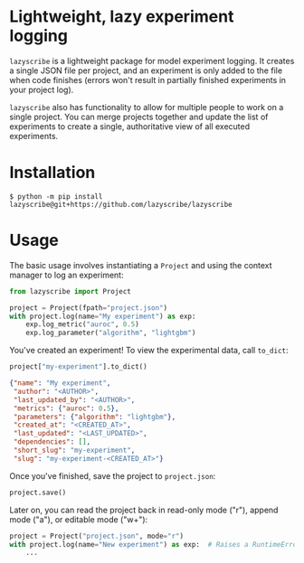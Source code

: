 # Lightweight, lazy experiment logging

``lazyscribe`` is a lightweight package for model experiment logging. It creates a single JSON
file per project, and an experiment is only added to the file when code finishes (errors won't
result in partially finished experiments in your project log).

``lazyscribe`` also has functionality to allow for multiple people to work on a single project.
You can merge projects together and update the list of experiments to create a single, authoritative
view of all executed experiments.

# Installation

```console
$ python -m pip install lazyscribe@git+https://github.com/lazyscribe/lazyscribe
```

# Usage

The basic usage involves instantiating a ``Project`` and using the context manager to log
an experiment:

```python
from lazyscribe import Project

project = Project(fpath="project.json")
with project.log(name="My experiment") as exp:
    exp.log_metric("auroc", 0.5)
    exp.log_parameter("algorithm", "lightgbm")
```

You've created an experiment! To view the experimental data, call ``to_dict``:

```python
project["my-experiment"].to_dict()
```

```json
{"name": "My experiment",
 "author": "<AUTHOR>",
 "last_updated_by": "<AUTHOR>",
 "metrics": {"auroc": 0.5},
 "parameters": {"algorithm": "lightgbm"},
 "created_at": "<CREATED_AT>",
 "last_updated": "<LAST_UPDATED>",
 "dependencies": [],
 "short_slug": "my-experiment",
 "slug": "my-experiment-<CREATED_AT>"}
```

Once you've finished, save the project to ``project.json``:

```python
project.save()
```

Later on, you can read the project back in read-only mode ("r"), append mode ("a"),
or editable mode ("w+"):

```python
project = Project("project.json", mode="r")
with project.log(name="New experiment") as exp:  # Raises a RuntimeError
    ...
```
